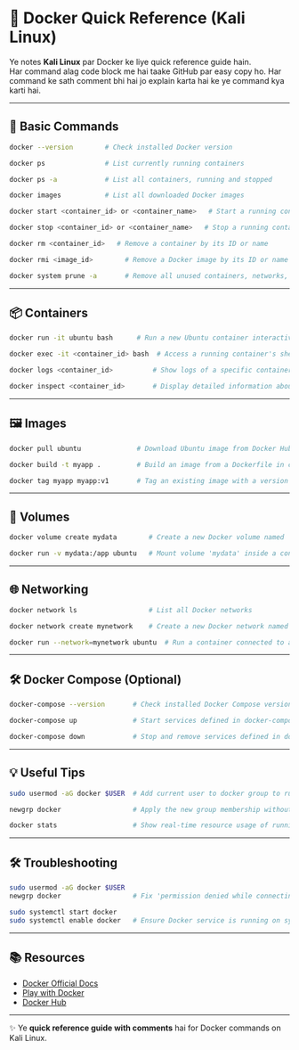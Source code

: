 # 🐳 Docker Quick Reference (Kali Linux)

Ye notes **Kali Linux** par Docker ke liye quick reference guide hain.  
Har command alag code block me hai taake GitHub par easy copy ho. Har command ke sath comment bhi hai jo explain karta hai ke ye command kya karti hai.  

---

## 📝 Basic Commands

```bash
docker --version        # Check installed Docker version
```

```bash
docker ps               # List currently running containers
```

```bash
docker ps -a            # List all containers, running and stopped
```

```bash
docker images           # List all downloaded Docker images
```

```bash
docker start <container_id> or <container_name>   # Start a running container by its ID or name
```
```bash
docker stop <container_id> or <container_name>   # Stop a running container by its ID or name
```

```bash
docker rm <container_id>   # Remove a container by its ID or name
```

```bash
docker rmi <image_id>        # Remove a Docker image by its ID or name
```

```bash
docker system prune -a       # Remove all unused containers, networks, images, and build cache
```

---

## 📦 Containers

```bash
docker run -it ubuntu bash      # Run a new Ubuntu container interactively with a bash shell
```

```bash
docker exec -it <container_id> bash  # Access a running container's shell
```

```bash
docker logs <container_id>          # Show logs of a specific container
```

```bash
docker inspect <container_id>       # Display detailed information about a container
```

---

## 🖼️ Images

```bash
docker pull ubuntu              # Download Ubuntu image from Docker Hub
```

```bash
docker build -t myapp .         # Build an image from a Dockerfile in current directory and tag it as 'myapp'
```

```bash
docker tag myapp myapp:v1       # Tag an existing image with a version or new name
```

---

## 💾 Volumes

```bash
docker volume create mydata        # Create a new Docker volume named 'mydata'
```

```bash
docker run -v mydata:/app ubuntu   # Mount volume 'mydata' inside a container at /app
```

---

## 🌐 Networking

```bash
docker network ls                  # List all Docker networks
```

```bash
docker network create mynetwork    # Create a new Docker network named 'mynetwork'
```

```bash
docker run --network=mynetwork ubuntu  # Run a container connected to a specific network
```

---

## 🛠️ Docker Compose (Optional)

```bash
docker-compose --version       # Check installed Docker Compose version
```

```bash
docker-compose up              # Start services defined in docker-compose.yml
```

```bash
docker-compose down            # Stop and remove services defined in docker-compose.yml
```

---

## 💡 Useful Tips

```bash
sudo usermod -aG docker $USER  # Add current user to docker group to run Docker without sudo
```

```bash
newgrp docker                  # Apply the new group membership without logging out
```

```bash
docker stats                   # Show real-time resource usage of running containers
```

---

## 🛠️ Troubleshooting

```bash
sudo usermod -aG docker $USER
newgrp docker                  # Fix 'permission denied while connecting to Docker daemon'
```

```bash
sudo systemctl start docker
sudo systemctl enable docker   # Ensure Docker service is running on system startup
```

---

## 📚 Resources
- [Docker Official Docs](https://docs.docker.com/)
- [Play with Docker](https://labs.play-with-docker.com/)
- [Docker Hub](https://hub.docker.com/)

---

✨ Ye **quick reference guide with comments** hai for Docker commands on Kali Linux.
